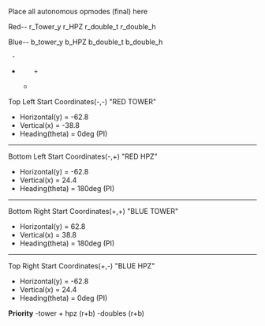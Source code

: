 Place all autonomous opmodes (final) here




Red--
r_Tower_y
r_HPZ
r_double_t
r_double_h

Blue--
b_tower_y
b_HPZ
b_double_t
b_double_h


     -
-         +
     +

Top Left Start Coordinates(-,-) "RED TOWER"
- Horizontal(y) = -62.8
- Vertical(x) = -38.8
- Heading(theta) = 0deg (PI)
--------------------------------
Bottom Left Start Coordinates(-,+) "RED HPZ"
- Horizontal(y) = -62.8
- Vertical(x) = 24.4
- Heading(theta) = 180deg (PI)
- --------------------------------
Bottom Right Start Coordinates(+,+) "BLUE TOWER"
- Horizontal(y) = 62.8
- Vertical(x) = 38.8
- Heading(theta) = 180deg (PI)
- --------------------------------
Top Right Start Coordinates(+,-) "BLUE HPZ"
- Horizontal(y) = -62.8
- Vertical(x) = 24.4
- Heading(theta) = 0deg (PI)


__Priority__
-tower + hpz (r+b)
-doubles (r+b)